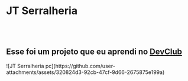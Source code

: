 
<h1> JT Serralheria</h1>
<br>
<br>
<h2>Esse foi um projeto que eu aprendi no <a href= "https://rodolfomori.com.br" >DevClub</a></h2>
![JT Serralheria pc](https://github.com/user-attachments/assets/320824d3-92cb-47cf-9d66-2675875e199a)
